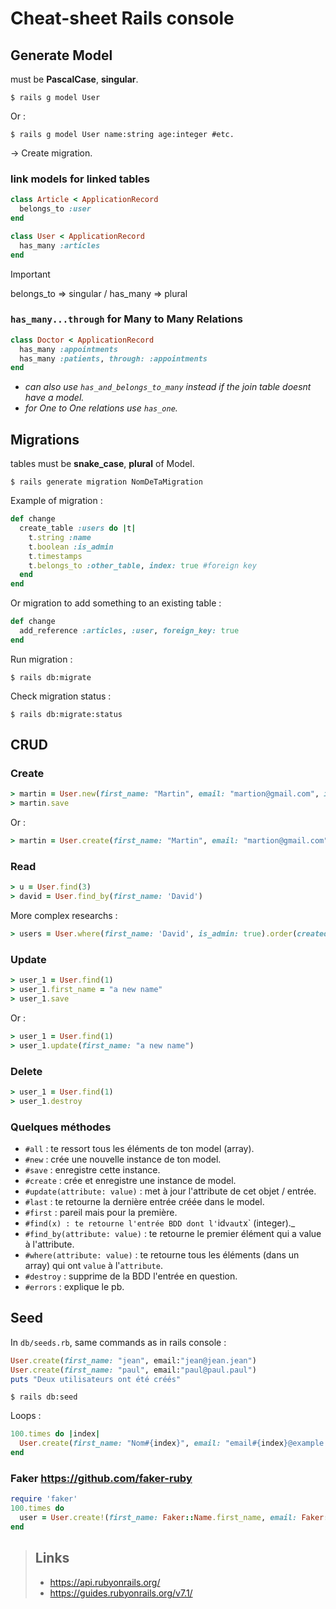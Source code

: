 # Cheat-sheet Rails console
## Generate Model
must be **PascalCase**, **singular**.
```Shell
$ rails g model User
```
Or :
```Shell
$ rails g model User name:string age:integer #etc.
```
-> Create migration.
### link models for linked tables
```ruby
class Article < ApplicationRecord
  belongs_to :user
end
```
```ruby
class User < ApplicationRecord
  has_many :articles
end
```
> [!IMPORTANT]
> belongs_to => singular / has_many => plural
### `has_many...through` for Many to Many Relations
```ruby
class Doctor < ApplicationRecord
  has_many :appointments
  has_many :patients, through: :appointments
end
```
+ *can also use `has_and_belongs_to_many` instead if the join table doesnt have a model.*
+ *for One to One relations use `has_one`.*

## Migrations
tables must be **snake_case**, **plural** of Model.
```Shell
$ rails generate migration NomDeTaMigration
```
Example of migration :
```ruby
def change
  create_table :users do |t|
    t.string :name
    t.boolean :is_admin
    t.timestamps
    t.belongs_to :other_table, index: true #foreign key
  end
end
```
Or migration to add something to an existing table :
```ruby
def change
  add_reference :articles, :user, foreign_key: true
end
```
Run migration :
```Shell
$ rails db:migrate
```
Check migration status :
```Shell
$ rails db:migrate:status
```
## CRUD
### Create
```ruby
> martin = User.new(first_name: "Martin", email: "martion@gmail.com", is_admin: true)
> martin.save
```
Or :
```ruby
> martin = User.create(first_name: "Martin", email: "martion@gmail.com", is_admin: true)
```

### Read
```ruby
> u = User.find(3)
> david = User.find_by(first_name: 'David')
```
More complex researchs :
```ruby
> users = User.where(first_name: 'David', is_admin: true).order(created_at: :desc)
```

### Update
```ruby
> user_1 = User.find(1)
> user_1.first_name = "a new name"
> user_1.save
```
Or :
```ruby
> user_1 = User.find(1)
> user_1.update(first_name: "a new name")
```

### Delete
```ruby
> user_1 = User.find(1)
> user_1.destroy
```

### Quelques méthodes

+ `#all` : te ressort tous les éléments de ton model (array).
+ `#new` : crée une nouvelle instance de ton model.
+ `#save` : enregistre cette instance.
+ `#create` : crée et enregistre une instance de model.
+ `#update(attribute: value)` : met à jour l'attribute de cet objet / entrée.
+ `#last` : te retourne la dernière entrée créée dans le model.
+ `#first` : pareil mais pour la première.
+ `#find(x) : te retourne l'entrée BDD dont l'`id` vaut `x` (integer)._
+ `#find_by(attribute: value)` : te retourne le premier élément qui a value à l'attribute.
+ `#where(attribute: value)` : te retourne tous les éléments (dans un array) qui ont `value` à l'`attribute`.
+ `#destroy` : supprime de la BDD l'entrée en question.
+ `#errors` : explique le pb.

## Seed
In `db/seeds.rb`, same commands as in rails console :
```ruby
User.create(first_name: "jean", email:"jean@jean.jean")
User.create(first_name: "paul", email:"paul@paul.paul")
puts "Deux utilisateurs ont été créés"
```
```Shell
$ rails db:seed
```
Loops : 
```ruby
100.times do |index|
  User.create(first_name: "Nom#{index}", email: "email#{index}@example.com")
end
```

### Faker https://github.com/faker-ruby
```ruby
require 'faker'
100.times do
  user = User.create!(first_name: Faker::Name.first_name, email: Faker::Internet.email)
end
```
> ## Links
> + https://api.rubyonrails.org/
> + https://guides.rubyonrails.org/v7.1/